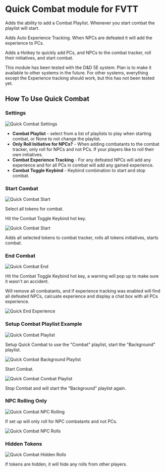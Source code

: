 # Quick Combat module for FVTT

Adds the ability to add a Combat Playlist. Whenever you start combat the playlist will start.

Adds Auto Experience Tracking. When NPCs are defeated it will add the experience to PCs.

Adds a Hotkey to quickly add PCs, and NPCs to the combat tracker, roll their initiatives, and start combat.

This module has been tested with the D&D 5E system. Plan is to make it available to other systems in the future. For other systems, everything except the Experience tracking should work, but this has not been tested yet.


## How To Use Quick Combat

### Settings
![Quick Combat Settings](images/settings.png)

* **Combat Playlist** - select from a list of playlists to play when starting combat, or None to not change the playlist.
* **Only Roll Initiative for NPCs?** - When adding combatants to the combat tracker, only roll for NPCs and not PCs. If your players like to roll their own initiatives.
* **Combat Experience Tracking** - For any defeated NPCs will add any experience and for all PCs in combat will add any gained experience.
* **Combat Toggle Keybind** - Keybind combination to start and stop combat.

### Start Combat
![Quick Combat Start](images/tokens-selected)

Select all tokens for combat.

Hit the Combat Toggle Keybind hot key.

![Quick Combat Start](images/combat-start.png)

Adds all selected tokens to combat tracker, rolls all tokens initiatives, starts combat.

### End Combat
![Quick Combat End](images/end-combat-warning.png)

Hit the Combat Toggle Keybind hot key, a warning will pop up to make sure it wasn't an accident.

Will remove all combatants, and if experience tracking was enabled will find all defeated NPCs, calcuate experience and display a chat box with all PCs experience.

![Quick End Experience](images/experience-tracking.png)

### Setup Combat Playlist Example
![Quick Combat Playlist](images/settings-withplaylist.png)

Setup Quick Combat to use the "Combat" playlist, start the "Background" playlist.

![Quick Combat Background Playlist](images/playlist.png)

Start Combat.

![Quick Combat Combat Playlist](images/playlist-start.png)

Stop Combat and will start the "Background" playlist again.


### NPC Rolling Only
![Quick Combat NPC Rolling](images/npc-rolls.png)

If set up will only roll for NPC combatants and not PCs.

![Quick Combat NPC Rolls](images/npc-roll.png)

### Hidden Tokens
![Quick Combat Hidden Rolls](images/hidden-rolls.png)

If tokens are hidden, it will hide any rolls from other players.

